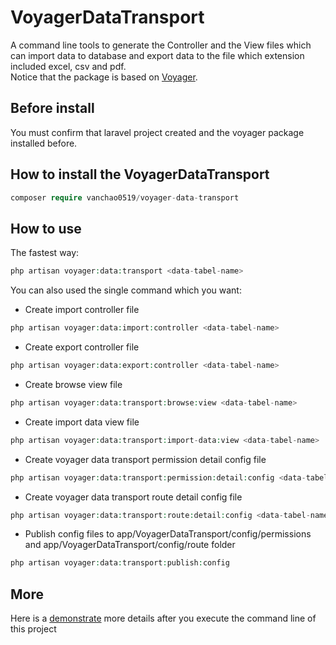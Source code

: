# VoyagerDataTransport
A command line tools to generate the Controller and the View files 
which can import data to database and export data to the file which extension included excel, csv and pdf.
<br>
Notice that the package is based on <a href="https://voyager.devdojo.com/">Voyager</a>.
<br>
## Before install
You must confirm that laravel project created and the voyager package installed before.
<br>
## How to install the VoyagerDataTransport
```php
composer require vanchao0519/voyager-data-transport
```
## How to use
The fastest way:
```php
php artisan voyager:data:transport <data-tabel-name>
```
You can also used the single command which you want:
- Create import controller file
```php
php artisan voyager:data:import:controller <data-tabel-name>
```
- Create export controller file
```php
php artisan voyager:data:export:controller <data-tabel-name>
```
- Create browse view file
```php
php artisan voyager:data:transport:browse:view <data-tabel-name>
```
- Create import data view file
```php
php artisan voyager:data:transport:import-data:view <data-tabel-name>
```
- Create voyager data transport permission detail config file
```php
php artisan voyager:data:transport:permission:detail:config <data-tabel-name>
```
- Create voyager data transport route detail config file
```php
php artisan voyager:data:transport:route:detail:config <data-tabel-name>
```
- Publish config files to app/VoyagerDataTransport/config/permissions and app/VoyagerDataTransport/config/route folder
```php
php artisan voyager:data:transport:publish:config
```
## More
Here is a <a href="https://github.com/vanchao0519/VoyagerDataTransportDemo">demonstrate</a> more details after you execute the command line of this project